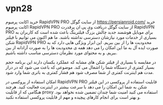 # vpn28
خرید اکانت پرمیوم RapidVPN PRO از سایت گوگل
https://persianroid.com/
خرید اکانت پرمیوم RapidVPN PRO از سایت گوگل
دریافت وی پی ان پرقدرت RapidVPN PRO برای موبایل هوشمند جدید
چالش بزرگ فیلترینگ باعث شده است که کاربران به بسیاری از خدمات مورد نیازشان دسترسی نداشته باشند. ما هم اکنون می توانیم با فیلتر شکن RapidVPN PRO محدودیت ها را از بین ببریم. این ابزار ویژگی هایی دارد که به صورت ایده آل به ما این امکان را می دهد همه ی محدودیت ها را به صورت آزادانه از بین ببریم. و به محتوای مورد نظرمان دسترسی مناسب داشته باشیم.

در مقایسه با بسیاری از فیلتر شکن‌ های مشابه که عملکرد یکسان دارند این برنامه حجم بسیار کمتری از دستگاه شما را اشغال می‌ کند. موضوعی که باعث می‌ شود که در دراز مدت هم اینترنت کمتری از شما مصرف شود هم فشار کمتری به باتری شما وارد شود.

امکان استفاده از پروکسی در RapidVPN PRO
قابلیت استفاده از پروکسی در این فیلتر شکن به شما این امکان را می‌ دهد با سرعت بیشتر در اینترنت فعالیت کنید. هرچند هنگامی که از قابلیت proxy استفاده می‌ کنید امنیت شما چندان تضمین شده نخواهد بود. و بهتر است برای انجام کارهای پیچیده و مهم از قابلیت پروکسی استفاده نکنید.

